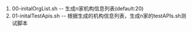 1. 00-initalOrgList.sh -- 生成n家机构信息列表(default:20)
2. 01-initalTestApis.sh -- 根据生成的机构信息列表，生成n家的testAPIs.sh测试脚本
